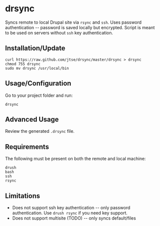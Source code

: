 drsync
=======
Syncs remote to local Drupal site via ```rsync``` and ```ssh```. Uses password authentication -- password is saved locally but encrypted. Script is meant to be used on servers without ```ssh``` key authentication.

Installation/Update
-------------------
```
curl https://raw.github.com/jtse/drsync/master/drsync > drsync
chmod 755 drsync
sudo mv drsync /usr/local/bin
```

Usage/Configuration
-------------------
Go to your project folder and run:

```
drsync
```

Advanced Usage
--------------
Review the generated ```.drsync``` file.

Requirements
------------
The following must be present on both the remote and local machine:

```
drush
bash
ssh
rsync
```

Limitations
-----------
* Does not support ssh key authentication -- only password authentication. Use ```drush rsync``` if you need key support.
* Does not support multisite (TODO) -- only syncs default/files
